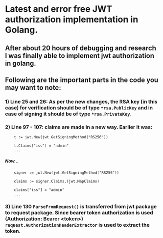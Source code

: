 # Latest and error free JWT authorization implementation in Golang.

## After about 20 hours of debugging and research I was finally able to implement jwt authorization in golang.

## Following are the important parts in the code you may want to note:

### 1) Line 25 and 26: As per the new changes, the RSA key (in this case) for verification should be of type `*rsa.PublicKey` and in case of signing it should be of type `*rsa.PrivateKey`.

### 2) Line 97 - 107: claims are made in a new way. Earlier it was:
		
        t := jwt.New(jwt.GetSigningMethod("RS256"))
        
        t.Claims["iss"] = "admin"
        ...
##### Now...
		signer := jwt.New(jwt.GetSigningMethod("RS256"))
        
        claims := signer.Claims.(jwt.MapClaims)
        
        claims["iss"] = "admin"
        ...
### 3) Line 130 `ParseFromRequest()` is transferred from jwt package to **request** package. Since bearer token authorization is used (Authorization: Bearer \<token>) `request.AuthorizationHeaderExtractor` is used to extract the token.
    